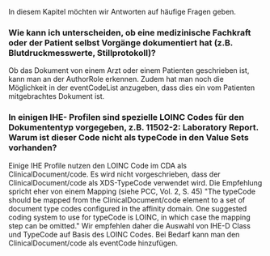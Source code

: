 In diesem Kapitel möchten wir Antworten auf häufige Fragen geben.

### Wie kann ich unterscheiden, ob eine medizinische Fachkraft oder der Patient selbst Vorgänge dokumentiert hat (z.B. Blutdruckmesswerte, Stillprotokoll)?

Ob das Dokument von einem Arzt oder einem Patienten geschrieben ist, kann man an der AuthorRole erkennen. 
Zudem hat man noch die Möglichkeit in der eventCodeList anzugeben, dass dies ein vom Patienten mitgebrachtes Dokument ist.

### In einigen IHE- Profilen sind spezielle LOINC Codes für den Dokumententyp vorgegeben, z.B. 11502-2: Laboratory Report. Warum ist dieser Code nicht als typeCode in den Value Sets vorhanden?

Einige IHE Profile nutzen den LOINC Code im CDA als ClinicalDocument/code. Es wird nicht vorgeschrieben, 
dass der ClinicalDocument/code als XDS-TypeCode verwendet wird. 
Die Empfehlung spricht eher von einem Mapping (siehe PCC, Vol. 2, S. 45) 
"The typeCode should be mapped from the ClinicalDocument/code element to a set of document type codes configured 
in the affinity domain. One suggested coding system to use for typeCode is LOINC, in which case the mapping step can be omitted." 
Wir empfehlen daher die Auswahl von IHE-D Class und TypeCode auf Basis des LOINC Codes. Bei Bedarf kann man den ClinicalDocument/code als eventCode hinzufügen. 